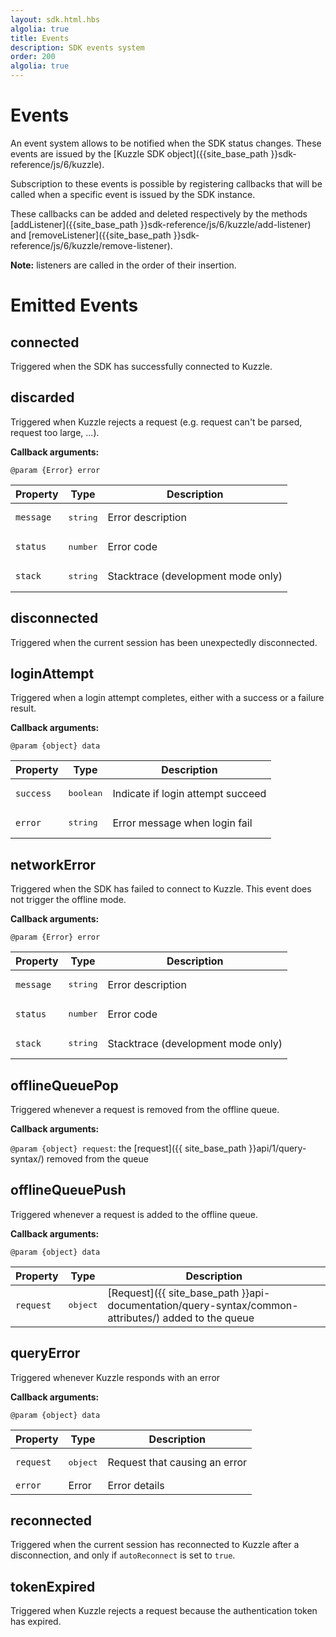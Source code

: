 ```yaml
---
layout: sdk.html.hbs
algolia: true
title: Events
description: SDK events system
order: 200
algolia: true
---
```


# Events

An event system allows to be notified when the SDK status changes. These events are issued by the [Kuzzle SDK object]({{site_base_path }}sdk-reference/js/6/kuzzle).

Subscription to these events is possible by registering callbacks that will be called when a specific event is issued by the SDK instance.

These callbacks can be added and deleted respectively by the methods [addListener]({{site_base_path }}sdk-reference/js/6/kuzzle/add-listener) and [removeListener]({{site_base_path }}sdk-reference/js/6/kuzzle/remove-listener).

**Note:** listeners are called in the order of their insertion.

# Emitted Events

## connected

Triggered when the SDK has successfully connected to Kuzzle.

## discarded

Triggered when Kuzzle rejects a request (e.g. request can't be parsed, request too large, ...).

**Callback arguments:**

`@param {Error} error`

| Property   | Type    | Description       |
| ---------- | ------- | ----------------- |
| `message` | <pre>string</pre> | Error description |
| `status` | <pre>number</pre> | Error code |
| `stack` | <pre>string</pre> | Stacktrace (development mode only) |

## disconnected

Triggered when the current session has been unexpectedly disconnected.

## loginAttempt

Triggered when a login attempt completes, either with a success or a failure result.

**Callback arguments:**

`@param {object} data`

| Property   | Type    | Description       |
| ---------- | ------- | ----------------- |
| `success` | <pre>boolean</pre> | Indicate if login attempt succeed |
| `error` | <pre>string</pre> | Error message when login fail |

## networkError

Triggered when the SDK has failed to connect to Kuzzle.
This event does not trigger the offline mode.

**Callback arguments:**

`@param {Error} error`

| Property   | Type    | Description       |
| ---------- | ------- | ----------------- |
| `message` | <pre>string</pre> | Error description |
| `status` | <pre>number</pre> | Error code |
| `stack` | <pre>string</pre> | Stacktrace (development mode only) |

## offlineQueuePop

Triggered whenever a request is removed from the offline queue.

**Callback arguments:**

`@param {object} request`: the [request]({{ site_base_path }}api/1/query-syntax/) removed from the queue


## offlineQueuePush

Triggered whenever a request is added to the offline queue.

**Callback arguments:**

`@param {object} data`

| Property   | Type    | Description       |
| ---------- | ------- | ----------------- |
| `request` | <pre>object</pre> | [Request]({{ site_base_path }}api-documentation/query-syntax/common-attributes/) added to the queue |

## queryError

Triggered whenever Kuzzle responds with an error

**Callback arguments:**

`@param {object} data`

| Property   | Type    | Description       |
| ---------- | ------- | ----------------- |
| `request` | <pre>object</pre> | Request that causing an error |
| `error` | Error | Error details |

## reconnected

Triggered when the current session has reconnected to Kuzzle after a disconnection, and only if ``autoReconnect`` is set to ``true``.

## tokenExpired

Triggered when Kuzzle rejects a request because the authentication token has expired.
